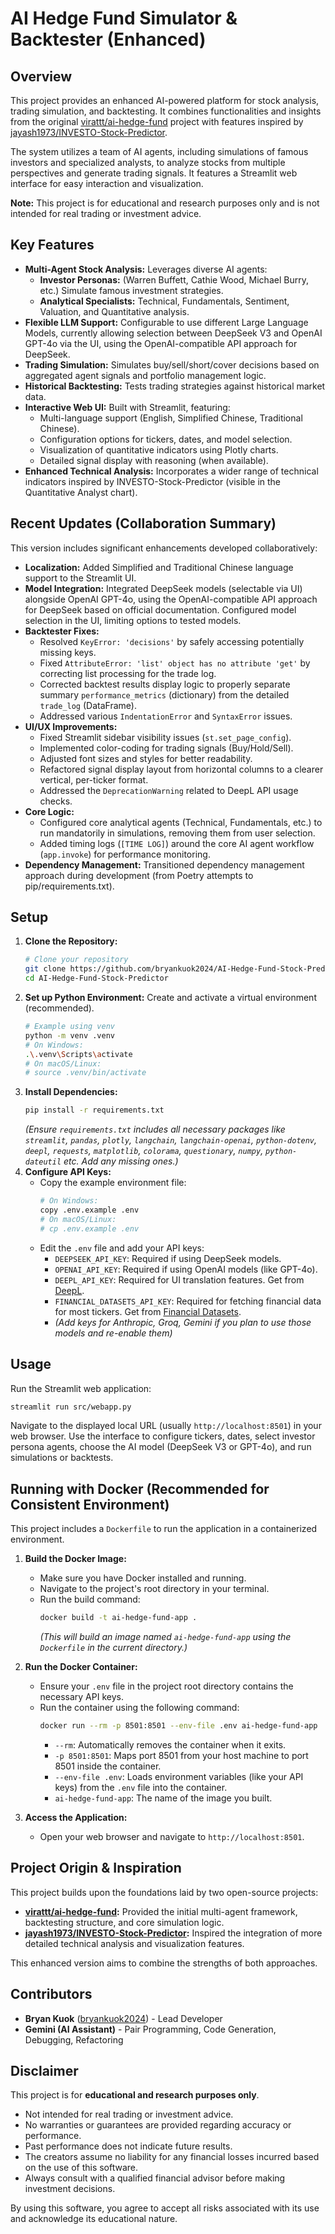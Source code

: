 # AI Hedge Fund Simulator & Backtester (Enhanced)

## Overview

This project provides an enhanced AI-powered platform for stock analysis, trading simulation, and backtesting. It combines functionalities and insights from the original [virattt/ai-hedge-fund](https://github.com/virattt/ai-hedge-fund) project with features inspired by [jayash1973/INVESTO-Stock-Predictor](https://github.com/jayash1973/INVESTO-Stock-Predictor).

The system utilizes a team of AI agents, including simulations of famous investors and specialized analysts, to analyze stocks from multiple perspectives and generate trading signals. It features a Streamlit web interface for easy interaction and visualization.

**Note:** This project is for educational and research purposes only and is not intended for real trading or investment advice.

## Key Features

*   **Multi-Agent Stock Analysis:** Leverages diverse AI agents:
    *   **Investor Personas:** (Warren Buffett, Cathie Wood, Michael Burry, etc.) Simulate famous investment strategies.
    *   **Analytical Specialists:** Technical, Fundamentals, Sentiment, Valuation, and Quantitative analysis.
*   **Flexible LLM Support:** Configurable to use different Large Language Models, currently allowing selection between DeepSeek V3 and OpenAI GPT-4o via the UI, using the OpenAI-compatible API approach for DeepSeek.
*   **Trading Simulation:** Simulates buy/sell/short/cover decisions based on aggregated agent signals and portfolio management logic.
*   **Historical Backtesting:** Tests trading strategies against historical market data.
*   **Interactive Web UI:** Built with Streamlit, featuring:
    *   Multi-language support (English, Simplified Chinese, Traditional Chinese).
    *   Configuration options for tickers, dates, and model selection.
    *   Visualization of quantitative indicators using Plotly charts.
    *   Detailed signal display with reasoning (when available).
*   **Enhanced Technical Analysis:** Incorporates a wider range of technical indicators inspired by INVESTO-Stock-Predictor (visible in the Quantitative Analyst chart).

## Recent Updates (Collaboration Summary)

This version includes significant enhancements developed collaboratively:

*   **Localization:** Added Simplified and Traditional Chinese language support to the Streamlit UI.
*   **Model Integration:** Integrated DeepSeek models (selectable via UI) alongside OpenAI GPT-4o, using the OpenAI-compatible API approach for DeepSeek based on official documentation. Configured model selection in the UI, limiting options to tested models.
*   **Backtester Fixes:**
    *   Resolved `KeyError: 'decisions'` by safely accessing potentially missing keys.
    *   Fixed `AttributeError: 'list' object has no attribute 'get'` by correcting list processing for the trade log.
    *   Corrected backtest results display logic to properly separate summary `performance_metrics` (dictionary) from the detailed `trade_log` (DataFrame).
    *   Addressed various `IndentationError` and `SyntaxError` issues.
*   **UI/UX Improvements:**
    *   Fixed Streamlit sidebar visibility issues (`st.set_page_config`).
    *   Implemented color-coding for trading signals (Buy/Hold/Sell).
    *   Adjusted font sizes and styles for better readability.
    *   Refactored signal display layout from horizontal columns to a clearer vertical, per-ticker format.
    *   Addressed the `DeprecationWarning` related to DeepL API usage checks.
*   **Core Logic:**
    *   Configured core analytical agents (Technical, Fundamentals, etc.) to run mandatorily in simulations, removing them from user selection.
    *   Added timing logs (`[TIME LOG]`) around the core AI agent workflow (`app.invoke`) for performance monitoring.
*   **Dependency Management:** Transitioned dependency management approach during development (from Poetry attempts to pip/requirements.txt).

## Setup

1.  **Clone the Repository:**
    ```bash
    # Clone your repository
    git clone https://github.com/bryankuok2024/AI-Hedge-Fund-Stock-Predictor.git
    cd AI-Hedge-Fund-Stock-Predictor
    ```
2.  **Set up Python Environment:** Create and activate a virtual environment (recommended).
    ```bash
    # Example using venv
    python -m venv .venv
    # On Windows:
    .\.venv\Scripts\activate
    # On macOS/Linux:
    # source .venv/bin/activate
    ```
3.  **Install Dependencies:**
    ```bash
    pip install -r requirements.txt
    ```
    *(Ensure `requirements.txt` includes all necessary packages like `streamlit`, `pandas`, `plotly`, `langchain`, `langchain-openai`, `python-dotenv`, `deepl`, `requests`, `matplotlib`, `colorama`, `questionary`, `numpy`, `python-dateutil` etc. Add any missing ones.)*
4.  **Configure API Keys:**
    *   Copy the example environment file:
        ```bash
        # On Windows:
        copy .env.example .env
        # On macOS/Linux:
        # cp .env.example .env
        ```
    *   Edit the `.env` file and add your API keys:
        *   `DEEPSEEK_API_KEY`: Required if using DeepSeek models.
        *   `OPENAI_API_KEY`: Required if using OpenAI models (like GPT-4o).
        *   `DEEPL_API_KEY`: Required for UI translation features. Get from [DeepL](https://www.deepl.com/).
        *   `FINANCIAL_DATASETS_API_KEY`: Required for fetching financial data for most tickers. Get from [Financial Datasets](https://financialdatasets.ai/).
        *   *(Add keys for Anthropic, Groq, Gemini if you plan to use those models and re-enable them)*

## Usage

Run the Streamlit web application:

```bash
streamlit run src/webapp.py
```

Navigate to the displayed local URL (usually `http://localhost:8501`) in your web browser. Use the interface to configure tickers, dates, select investor persona agents, choose the AI model (DeepSeek V3 or GPT-4o), and run simulations or backtests.

## Running with Docker (Recommended for Consistent Environment)

This project includes a `Dockerfile` to run the application in a containerized environment.

1.  **Build the Docker Image:**
    *   Make sure you have Docker installed and running.
    *   Navigate to the project's root directory in your terminal.
    *   Run the build command:
        ```bash
        docker build -t ai-hedge-fund-app .
        ```
        *(This will build an image named `ai-hedge-fund-app` using the `Dockerfile` in the current directory.)*

2.  **Run the Docker Container:**
    *   Ensure your `.env` file in the project root directory contains the necessary API keys.
    *   Run the container using the following command:
        ```bash
        docker run --rm -p 8501:8501 --env-file .env ai-hedge-fund-app
        ```
        *   `--rm`: Automatically removes the container when it exits.
        *   `-p 8501:8501`: Maps port 8501 from your host machine to port 8501 inside the container.
        *   `--env-file .env`: Loads environment variables (like your API keys) from the `.env` file into the container.
        *   `ai-hedge-fund-app`: The name of the image you built.

3.  **Access the Application:**
    *   Open your web browser and navigate to `http://localhost:8501`.

## Project Origin & Inspiration

This project builds upon the foundations laid by two open-source projects:

*   **[virattt/ai-hedge-fund](https://github.com/virattt/ai-hedge-fund):** Provided the initial multi-agent framework, backtesting structure, and core simulation logic.
*   **[jayash1973/INVESTO-Stock-Predictor](https://github.com/jayash1973/INVESTO-Stock-Predictor):** Inspired the integration of more detailed technical analysis and visualization features.

This enhanced version aims to combine the strengths of both approaches.

## Contributors

*   **Bryan Kuok** ([bryankuok2024](https://github.com/bryankuok2024)) - Lead Developer
*   **Gemini (AI Assistant)** - Pair Programming, Code Generation, Debugging, Refactoring

## Disclaimer

This project is for **educational and research purposes only**.

*   Not intended for real trading or investment advice.
*   No warranties or guarantees are provided regarding accuracy or performance.
*   Past performance does not indicate future results.
*   The creators assume no liability for any financial losses incurred based on the use of this software.
*   Always consult with a qualified financial advisor before making investment decisions.

By using this software, you agree to accept all risks associated with its use and acknowledge its educational nature.
